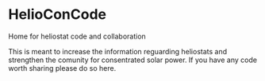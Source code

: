 # HelioConCode
Home for heliostat code and collaboration 

This is meant to increase the information reguarding heliostats and strengthen the comunity for consentrated solar power. If you have any code worth sharing please do so here.
